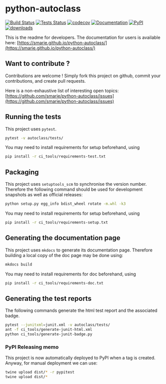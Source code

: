 # python-autoclass

[![Build Status](https://travis-ci.org/smarie/python-autoclass.svg?branch=master)](https://travis-ci.org/smarie/python-autoclass) [![Tests Status](https://smarie.github.io/python-autoclass/junit/junit-badge.svg?dummy=8484744)](https://smarie.github.io/python-autoclass/junit/report.html) [![codecov](https://codecov.io/gh/smarie/python-autoclass/branch/master/graph/badge.svg)](https://codecov.io/gh/smarie/python-autoclass) [![Documentation](https://img.shields.io/badge/docs-latest-blue.svg)](https://smarie.github.io/python-autoclass/) [![PyPI](https://img.shields.io/badge/PyPI-autoclass-blue.svg)](https://pypi.python.org/pypi/autoclass/)[![downloads](https://img.shields.io/badge/downloads%2001%2F18-14k-brightgreen.svg)](https://kirankoduru.github.io/python/pypi-stats.html)

This is the readme for developers. The documentation for users is available here: [https://smarie.github.io/python-autoclass/](https://smarie.github.io/python-autoclass/)


## Want to contribute ?

Contributions are welcome ! Simply fork this project on github, commit your contributions, and create pull requests.

Here is a non-exhaustive list of interesting open topics: [https://github.com/smarie/python-autoclass/issues](https://github.com/smarie/python-autoclass/issues)

## Running the tests

This project uses `pytest`. 

```bash
pytest -v autoclass/tests/
```

You may need to install requirements for setup beforehand, using 

```bash
pip install -r ci_tools/requirements-test.txt
```

## Packaging

This project uses `setuptools_scm` to synchronise the version number. Therefore the following command should be used for development snapshots as well as official releases: 

```bash
python setup.py egg_info bdist_wheel rotate -m.whl -k3
```

You may need to install requirements for setup beforehand, using 

```bash
pip install -r ci_tools/requirements-setup.txt
```

## Generating the documentation page

This project uses `mkdocs` to generate its documentation page. Therefore building a local copy of the doc page may be done using:

```bash
mkdocs build
```

You may need to install requirements for doc beforehand, using 

```bash
pip install -r ci_tools/requirements-doc.txt
```

## Generating the test reports

The following commands generate the html test report and the associated badge. 

```bash
pytest --junitxml=junit.xml -v autoclass/tests/
ant -f ci_tools/generate-junit-html.xml
python ci_tools/generate-junit-badge.py
```

### PyPI Releasing memo

This project is now automatically deployed to PyPI when a tag is created. Anyway, for manual deployment we can use:

```bash
twine upload dist/* -r pypitest
twine upload dist/*
```
